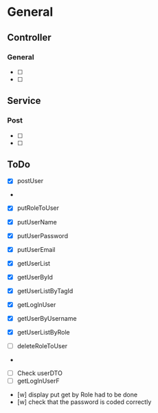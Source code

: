 # General

## Controller

### General

- [ ] 
- [ ] 

## Service

### Post

- [ ] 
- [ ] 

## ToDo

- [x] postUser
-
- [x] putRoleToUser
- [x] putUserName
- [x] putUserPassword
- [x] putUserEmail

- [x] getUserList
- [x] getUserById
- [x] getUserListByTagId
- [x] getLogInUser
- [x] getUserByUsername
- [x] getUserListByRole

- [ ] deleteRoleToUser
-
- [ ] Check userDTO
- [ ] getLogInUserF
- [w] display put get by Role had to be done
- [w] check that the password is coded correctly
